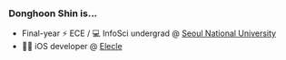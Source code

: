 ### Donghoon Shin is...

- Final-year ⚡ ECE / 💻 InfoSci undergrad @ [Seoul National University](https://www.snu.ac.kr)
- 👨‍💻 iOS developer @ [Elecle](https://elecle.bike)
